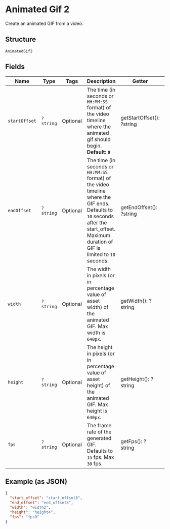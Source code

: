 
# Animated Gif 2

Create an animated GIF from a video.

## Structure

`AnimatedGif2`

## Fields

| Name | Type | Tags | Description | Getter | Setter |
|  --- | --- | --- | --- | --- | --- |
| `startOffset` | `?string` | Optional | The time (in seconds or `HH:MM:SS` format) of the video timeline where the animated gif should begin. **Default: `0`** | getStartOffset(): ?string | setStartOffset(?string startOffset): void |
| `endOffset` | `?string` | Optional | The time (in seconds or `HH:MM:SS` format) of the video timeline where the GIF ends. Defaults to `10` seconds after the start_offset. Maximum duration of GIF is limited to `10` seconds. | getEndOffset(): ?string | setEndOffset(?string endOffset): void |
| `width` | `?string` | Optional | The width in pixels (or in percentage value of asset width) of the animated GIF. Max width is `640px`. | getWidth(): ?string | setWidth(?string width): void |
| `height` | `?string` | Optional | The height in pixels (or in percentage value of asset height) of the animated GIF. Max height is `640px`. | getHeight(): ?string | setHeight(?string height): void |
| `fps` | `?string` | Optional | The frame rate of the generated GIF. Defaults to `15` fps. Max `30` fps. | getFps(): ?string | setFps(?string fps): void |

## Example (as JSON)

```json
{
  "start_offset": "start_offset8",
  "end_offset": "end_offset8",
  "width": "width2",
  "height": "height4",
  "fps": "fps0"
}
```

